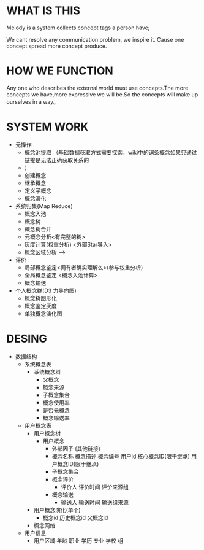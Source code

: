 # WHAT IS THIS
 
 Melody is a system collects concept tags a person have;

 We cant resolve any communication problem, we inspire it. Cause one concept spread more concept produce.

# HOW WE FUNCTION

Any one who describes the external world must use concepts.The more concepts we have,more expressive we will be.So the concepts will make up ourselves in a way。


# SYSTEM WORK
*  元操作
    -  概念池提取 （基础数据获取方式需要探索，wiki中的词条概念如果只通过链接是无法正确获取关系的
    -  ）
    -  创建概念 
    -  继承概念
    -  定义子概念
    -  概念演化
*  系统归集(Map Reduce)
    -  概念入池
    -  概念树
    -  概念树合并
    -  元概念分析<有完整的树>
    -  灰度计算(权重分析) <外部Star导入>
    -  概念区域分析 ——>
*   评价
    -  局部概念鉴定<拥有者确实理解么>(参与权重分析)
    -  全局概念鉴定 <概念入池计算>
    -  概念输送
*   个人概念群(D3 力导向图)
    -  概念树图形化
    -  概念鉴定灰度
    -  单独概念演化图

# DESING
*  数据结构 
    - 系统概念表
        + 系统概念树
            * 父概念 
            * 概念来源
            * 子概念集合
            * 概念使用率
            * 是否元概念
            * 概念输送率
    - 用户概念表
        + 用户概念树
            * 用户概念
                - 外部因子 (其他链接)
                - 概念名称  概念描述 概念编号   用户id  核心概念ID(限于继承)   用户概念ID(限于继承)
                - 子概念集合
                - 概念评价
                    + 评价人  评价时间  评价来源组
                - 概念输送
                    + 输送人  输送时间  输送组来源
        + 用户概念演化(单个)
            * 概念id  历史概念id   父概念id
        + 概念网络
    - 用户信息
        + 用户区域  年龄  职业  学历  专业  学校  组


